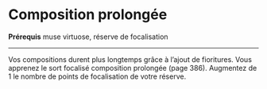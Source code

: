 # Composition prolongée

<p><strong>Prérequis</strong> muse virtuose, réserve de focalisation</p>
<hr>
<p>Vos compositions durent plus longtemps grâce à l’ajout de fioritures. Vous apprenez le sort focalisé composition prolongée (page 386). Augmentez de 1 le nombre de points de focalisation de votre réserve.</p>